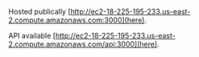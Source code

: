 Hosted publically [http://ec2-18-225-195-233.us-east-2.compute.amazonaws.com:3000](here).

API available [http://ec2-18-225-195-233.us-east-2.compute.amazonaws.com/api:3000](here).
